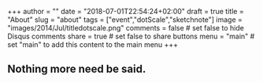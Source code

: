 +++
author = ""
date = "2018-07-01T22:54:24+02:00"
draft = true
title = "About"
slug = "about"
tags = ["event","dotScale","sketchnote"]
image = "images/2014/Jul/titledotscale.png"
comments = false     # set false to hide Disqus comments
share = true        # set false to share buttons
menu = "main"           # set "main" to add this content to the main menu
+++


## Nothing more need be said.
